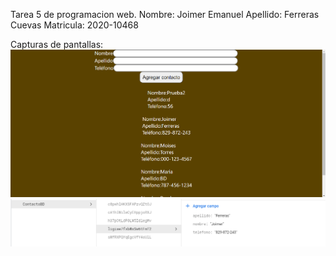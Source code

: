 Tarea 5 de programacion web.
Nombre: Joimer Emanuel
Apellido: Ferreras Cuevas
Matricula: 2020-10468

Capturas de pantallas:
![Screenshot 1](Imagen1.png)
![Screenshot 2](Imagen2.png)
